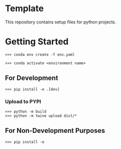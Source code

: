 # Template

This repository contains setup files for python projects.


# Getting Started

```
>>> conda env create -f env.yaml
```

```
>>> conda activate <environment name>
```

## For Development
```
>>> pip install -e .[dev]
```
### Upload to PYPI
```
>>> python -m build
>>> python -m twine upload dist/*
```

## For Non-Development Purposes
```
>>> pip install -e
